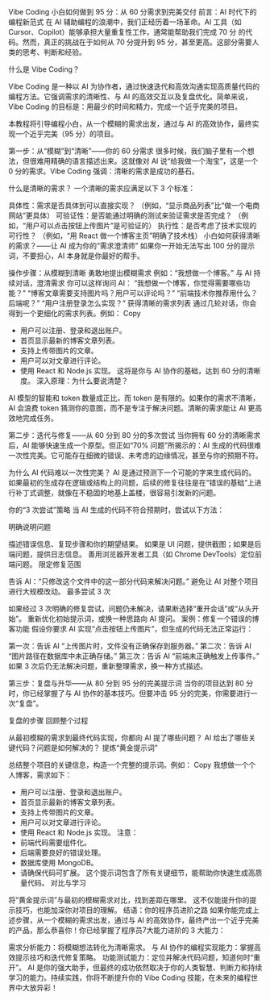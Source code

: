 Vibe Coding 小白如何做到 95 分：从 60 分需求到完美交付
前言：AI 时代下的编程新范式
在 AI 辅助编程的浪潮中，我们正经历着一场革命。AI 工具（如 Cursor、Copilot）能够承担大量重复性工作，通常能帮助我们完成 70 分 的代码。然而，真正的挑战在于如何从 70 分提升到 95 分，甚至更高。这部分需要人类的思考、判断和经验。

什么是 Vibe Coding？

Vibe Coding 是一种以 AI 为协作者，通过快速迭代和高效沟通实现高质量代码的编程方法。它强调需求的清晰性、与 AI 的高效交互以及复盘优化。简单来说，Vibe Coding 的目标是：用最少的时间和精力，完成一个近乎完美的项目。

本教程将引导编程小白，从一个模糊的需求出发，通过与 AI 的高效协作，最终实现一个近乎完美（95 分）的项目。

第一步：从“模糊”到“清晰”——你的 60 分需求
很多时候，我们脑子里有一个想法，但很难用精确的语言描述出来。这就像对 AI 说“给我做一个淘宝”，这是一个 0 分的需求。Vibe Coding 强调：清晰的需求是成功的基石。

什么是清晰的需求？
一个清晰的需求应满足以下 3 个标准：

具体性：需求是否具体到可以直接实现？
（例如，“显示商品列表”比“做一个电商网站”更具体）
可验证性：是否能通过明确的测试来验证需求是否完成？
（例如，“用户可以点击按钮上传图片”是可验证的）
执行性：是否考虑了技术实现的可行性？
（例如，“用 React 做一个博客主页”明确了技术栈）
小白如何获得清晰的需求？——让 AI 成为你的“需求澄清师”
如果你一开始无法写出 100 分的提示词，不要担心，AI 本身就是你最好的帮手。

操作步骤：从模糊到清晰
勇敢地提出模糊需求
例如：“我想做一个博客。”
与 AI 持续对话，澄清需求
你可以这样询问 AI：
“我想做一个博客，你觉得需要哪些功能？”
“博客文章需要支持图片吗？用户可以评论吗？”
“前端技术你推荐用什么？后端呢？”
“用户注册登录怎么实现？”
获得清晰的需求列表
通过几轮对话，你会得到一个更细化的需求列表。例如：
Copy
- 用户可以注册、登录和退出账户。
- 首页显示最新的博客文章列表。
- 支持上传带图片的文章。
- 用户可以对文章进行评论。
- 使用 React 和 Node.js 实现。
这将是你与 AI 协作的基础，达到 60 分的清晰度。
深入原理：为什么要说清楚？

AI 模型的智能和 token 数量成正比，而 token 是有限的。如果你的需求不清晰，AI 会浪费 token 猜测你的意图，而不是专注于解决问题。清晰的需求能让 AI 更高效地完成任务。

第二步：迭代与修复——从 60 分到 80 分的多次尝试
当你拥有 60 分的清晰需求后，AI 能够快速生成一个原型。但正如“70% 问题”所揭示的：AI 生成的代码很难一次性完美。它可能存在细微的错误、未考虑的边缘情况，甚至与你的预期不符。

为什么 AI 代码难以一次性完美？
AI 是通过预测下一个可能的字来生成代码的。如果最初的生成存在逻辑或结构上的问题，后续的修复往往是在“错误的基础”上进行补丁式调整，就像在不稳固的地基上盖楼，很容易引发新的问题。

你的“3 次尝试”策略
当 AI 生成的代码不符合预期时，尝试以下方法：

明确说明问题

描述错误信息、复现步骤和你的期望结果。
如果是 UI 问题，提供截图；如果是后端问题，提供日志信息。
善用浏览器开发者工具（如 Chrome DevTools）定位前端问题。
限定修复范围

告诉 AI：“只修改这个文件中的这一部分代码来解决问题。”
避免让 AI 对整个项目进行大规模改动。
最多尝试 3 次

如果经过 3 次明确的修复尝试，问题仍未解决，请果断选择“重开会话”或“从头开始”。
重新优化初始提示词，或换一种思路向 AI 提问。
案例：修复一个错误的博客功能
假设你要求 AI 实现“点击按钮上传图片”，但生成的代码无法正常运行：

第一次：告诉 AI “上传图片时，文件没有正确保存到服务器。”
第二次：告诉 AI “图片路径在数据库中未正确存储。”
第三次：告诉 AI “前端未正确触发上传事件。”
如果 3 次后仍无法解决问题，重新整理需求，换一种方式描述。

第三步：复盘与升华——从 80 分到 95 分的完美提示词
当你的项目达到 80 分时，你已经掌握了与 AI 协作的基本技巧。但要冲击 95 分的完美，你需要进行一次“复盘”。

复盘的步骤
回顾整个过程

从最初模糊的需求到最终代码实现，你都向 AI 提了哪些问题？
AI 给出了哪些关键代码？问题是如何解决的？
提炼“黄金提示词”

总结整个项目的关键信息，构造一个完整的提示词。例如：
Copy
我想做一个个人博客，需求如下：
- 用户可以注册、登录和退出账户。
- 首页显示最新的博客文章列表。
- 支持上传带图片的文章。
- 用户可以对文章进行评论。
- 使用 React 和 Node.js 实现。
注意：
- 前端代码需要组件化。
- 后端需要良好的错误处理。
- 数据库使用 MongoDB。
- 请确保代码可扩展。
这个提示词包含了所有关键细节，能帮助你快速生成高质量代码。
对比与学习

将“黄金提示词”与最初的模糊需求对比，找到差距在哪里。
这不仅能提升你的提示技巧，也能加深你对项目的理解。
结语：你的程序员进阶之路
如果你能完成上述步骤，从一个模糊的需求出发，通过与 AI 的高效协作，最终产出一个近乎完美的产品，那么恭喜你！你已经掌握了程序员7大能力进阶的 3 大能力：

需求分析能力：将模糊想法转化为清晰需求。
与 AI 协作的编程实现能力：掌握高效提示技巧和迭代修复策略。
功能测试能力：定位并解决代码问题，知道何时“重开”。
AI 是你的强大助手，但最终的成功依然取决于你的人类智慧、判断力和持续学习的能力。持续实践，你将不断提升你的 Vibe Coding 技能，在未来的编程世界中大放异彩！